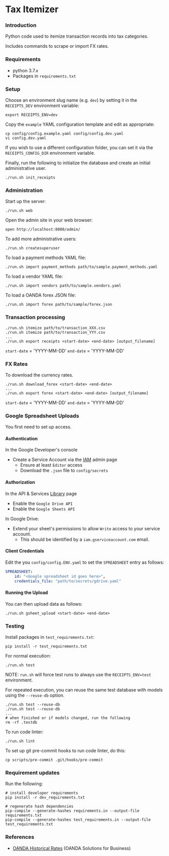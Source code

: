 # Tax Itemizer

### Introduction

Python code used to itemize transaction records into tax categories.

Includes commands to scrape or import FX rates.

### Requirements

* python 3.7.x
* Packages in `requirements.txt`

### Setup

Choose an environment slug name (e.g. `dev`) by setting it in the `RECEIPTS_DEV` environment variable:

    export RECEIPTS_ENV=dev

Copy the `example` YAML configuration template and edit as appropriate:

    cp config/config.example.yaml config/config.dev.yaml
    vi config.dev.yaml

If you wish to use a different configuration folder, you can set it via the `RECEIPTS_CONFIG_DIR` environment variable.

Finally, run the following to initialize the database and create an initial administrative user.

    ./run.sh init_receipts

### Administration

Start up the server:

    ./run.sh web

Open the admin site in your web browser:

    open http://localhost:8000/admin/

To add more administrative users:

    ./run.sh createsuperuser

To load a payment methods YAML file:

    ./run.sh import payment_methods path/to/sample.payment_methods.yaml

To load a vendor YAML file:

    ./run.sh import vendors path/to/sample.vendors.yaml

To load a OANDA forex JSON file:

    ./run.sh import forex path/to/sample/forex.json

### Transaction processing

    ./run.sh itemize path/to/transaction_XXX.csv
    ./run.sh itemize path/to/transaction_YYY.csv
    ...
    ./run.sh export receipts <start-date> <end-date> [output_filename]

`start-date` = 'YYYY-MM-DD'
`end-date` = 'YYYY-MM-DD'

### FX Rates

To download the currency rates.

    ./run.sh download_forex <start-date> <end-date>
    ...
    ./run.sh export forex <start-date> <end-date> [output_filename]

`start-date` = 'YYYY-MM-DD'
`end-date` = 'YYYY-MM-DD'

### Google Spreadsheet Uploads

You first need to set up access.

#### Authentication

In the Google Developer's console
* Create a Service Account via the [IAM](https://console.developers.google.com/iam-admin/iam) admin page
    * Ensure at least `Editor` access
    * Download the `.json` file to `config/secrets`

#### Authorization

In the API & Services [Library](https://console.developers.google.com/apis/library) page
* Enable the `Google Drive API`
* Enable the `Google Sheets API`

In Google Drive:
* Extend your sheet's permissions to allow `Write` access to your service account.
    * This should be identified by a `iam.gserviceaccount.com` email.

#### Client Credentials

Edit the you `config/config.ENV.yaml` to set the `SPREADSHEET` entry as follows:

```yaml
SPREADSHEET:
    id: "<Google spreadsheet id goes here>",
    credentials_file: "path/to/secrets/gdrive.yaml"
```

#### Running the Upload

You can then upload data as follows:

    ./run.sh gsheet_upload <start-date> <end-date>

### Testing

Install packages in `test_requirements.txt`:

    pip install -r test_requirements.txt

For normal execution:

    ./run.sh test

NOTE: `run.sh` will force test runs to always use the `RECEIPTS_ENV=test` environment.

For repeated execution, you can reuse the same test database with models using the `--reuse-db` option.

    ./run.sh test --reuse-db
    ./run.sh test --reuse-db
    ...
    # when finished or if models changed, run the following
    rm -rf .testdb

To run code linter:

    ./run.sh lint

To set up git pre-commit hooks to run code linter, do this:

    cp scripts/pre-commit .git/hooks/pre-commit

### Requirement updates

Run the following:

    # install developer requirements
    pip install -r dev_requirements.txt

    # regenerate hash dependencies
    pip-compile --generate-hashes requirements.in --output-file requirements.txt
    pip-compile --generate-hashes test_requirements.in --output-file test_requirements.txt

### References

* [OANDA Historical Rates](https://www.oanda.com/solutions-for-business/historical-rates-beta/hcc.html) (OANDA Solutions for Business)
